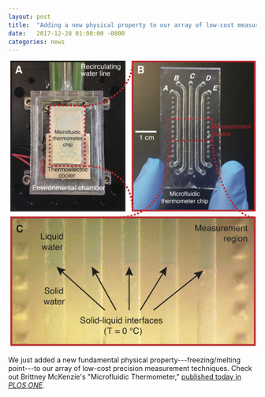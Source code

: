 ```yaml
---
layout: post
title:  "Adding a new physical property to our array of low-cost measurement techniques:  freezing/melting point"
date:   2017-12-28 01:00:00 -0800
categories: news
---
```


![microfluidic-thermometer](/assets/microfluidic-thermometer.png)

We just added a new fundamental physical property---freezing/melting point---to our array of low-cost precision measurement techniques. Check out Brittney McKenzie's "Microfluidic Thermometer," [published today in *PLOS ONE*](http://journals.plos.org/plosone/article?id=10.1371/journal.pone.0189430).
 

